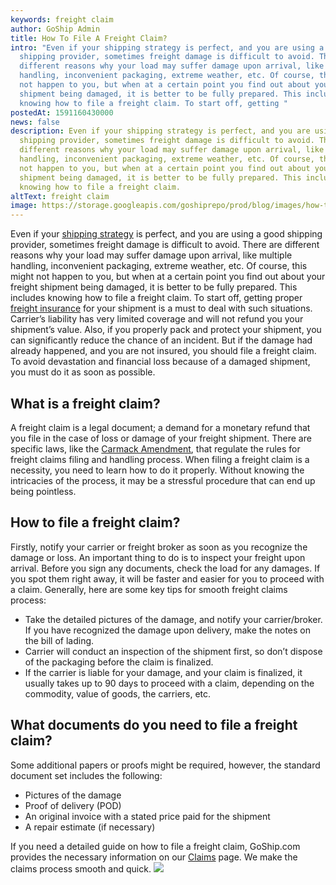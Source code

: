 ```yaml
---
keywords: freight claim
author: GoShip Admin
title: How To File A Freight Claim?
intro: "Even if your shipping strategy is perfect, and you are using a good
  shipping provider, sometimes freight damage is difficult to avoid. There are
  different reasons why your load may suffer damage upon arrival, like multiple
  handling, inconvenient packaging, extreme weather, etc. Of course, this might
  not happen to you, but when at a certain point you find out about your freight
  shipment being damaged, it is better to be fully prepared. This includes
  knowing how to file a freight claim. To start off, getting "
postedAt: 1591160430000
news: false
description: Even if your shipping strategy is perfect, and you are using a good
  shipping provider, sometimes freight damage is difficult to avoid. There are
  different reasons why your load may suffer damage upon arrival, like multiple
  handling, inconvenient packaging, extreme weather, etc. Of course, this might
  not happen to you, but when at a certain point you find out about your freight
  shipment being damaged, it is better to be fully prepared. This includes
  knowing how to file a freight claim.
altText: freight claim
image: https://storage.googleapis.com/goshiprepo/prod/blog/images/how-to-file-a-freight-claim.jpg
---
```

Even if your [shipping strategy](https://www.goship.com/blog/creating-a-successful-small-business-shipping-strategy/) is perfect, and you are using a good shipping provider, sometimes freight damage is difficult to avoid. There are different reasons why your load may suffer damage upon arrival, like multiple handling, inconvenient packaging, extreme weather, etc. Of course, this might not happen to you, but when at a certain point you find out about your freight shipment being damaged, it is better to be fully prepared. This includes knowing how to file a freight claim. To start off, getting proper [freight insurance](https://www.goship.com/blog/what-is-freight-insurance/) for your shipment is a must to deal with such situations. Carrier’s liability has very limited coverage and will not refund you your shipment’s value. Also, if you properly pack and protect your shipment, you can significantly reduce the chance of an incident. But if the damage had already happened, and you are not insured, you should file a freight claim. To avoid devastation and financial loss because of a damaged shipment, you must do it as soon as possible.

## What is a freight claim?

A freight claim is a legal document; a demand for a monetary refund that you file in the case of loss or damage of your freight shipment. There are specific laws, like the [Carmack Amendment](https://www.law.cornell.edu/uscode/text/49/14706), that regulate the rules for freight claims filing and handling process. When filing a freight claim is a necessity, you need to learn how to do it properly. Without knowing the intricacies of the process, it may be a stressful procedure that can end up being pointless.

## How to file a freight claim?

Firstly, notify your carrier or freight broker as soon as you recognize the damage or loss. An important thing to do is to inspect your freight upon arrival. Before you sign any documents, check the load for any damages. If you spot them right away, it will be faster and easier for you to proceed with a claim. Generally, here are some key tips for smooth freight claims process:

* Take the detailed pictures of the damage, and notify your carrier/broker. If you have recognized the damage upon delivery, make the notes on the bill of lading.
* Carrier will conduct an inspection of the shipment first, so don’t dispose of the packaging before the claim is finalized.
* If the carrier is liable for your damage, and your claim is finalized, it usually takes up to 90 days to proceed with a claim, depending on the commodity, value of goods, the carriers, etc.

## What documents do you need to file a freight claim?

Some additional papers or proofs might be required, however, the standard document set includes the following:

* Pictures of the damage
* Proof of delivery (POD)
* An original invoice with a stated price paid for the shipment
* A repair estimate (if necessary)

If you need a detailed guide on how to file a freight claim, GoShip.com provides the necessary information on our [Claims](https://www.goship.com/claims) page. We make the claims process smooth and quick. [![](https://www.goship.com/wp-content/uploads/2021/02/1ace89b4-fe28-40ff-a2a7-4cddc60fc9ec.png)](https://www.goship.com/)